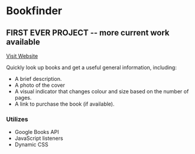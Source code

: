 # Bookfinder

## FIRST EVER PROJECT -- more current work available

[Visit Website](https://brenclen.github.io/bookfinder/)

Quickly look up books and get a useful general information, including:
* A brief description.
* A photo of the cover
* A visual indicator that changes colour and size based on the number of pages.
* A link to purchase the book (if available).

### Utilizes
* Google Books API
* JavaScript listeners
* Dynamic CSS
